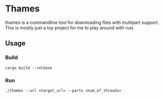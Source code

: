 # Thames

thames is a commandline tool for downloading files with multipart support. This is mostly just a toy project for me to play around with rust. 

## Usage

### Build

```
cargo build --release
```

### Run

```
./thames --url <target_url> --parts <num_of_threads>
```

